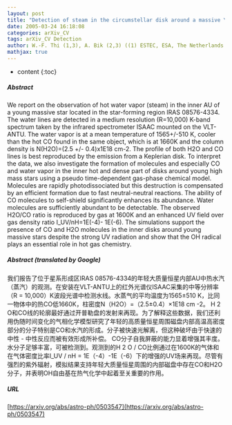 ```yaml
---
layout: post
title: "Detection of steam in the circumstellar disk around a massive Young Stellar Object"
date: 2005-03-24 16:18:08
categories: arXiv_CV
tags: arXiv_CV Detection
author: W.-F. Thi (1,3), A. Bik (2,3) ((1) ESTEC, ESA, The Netherlands (2) ESO, Garching, Germany (3) University of Amsterdam, The Netherlands)
mathjax: true
---
```


* content
{:toc}

##### Abstract
We report on the observation of hot water vapor (steam) in the inner AU of a young massive star located in the star-forming region IRAS 08576-4334. The water lines are detected in a medium resolution (R=10,000) K-band spectrum taken by the infrared spectrometer ISAAC mounted on the VLT-ANTU. The water vapor is at a mean temperature of 1565+/-510 K, cooler than the hot CO found in the same object, which is at 1660K and the column density is N(H2O)=(2.5 +/- 0.4)x1E18 cm-2. The profile of both H2O and CO lines is best reproduced by the emission from a Keplerian disk. To interpret the data, we also investigate the formation of molecules and especially CO and water vapor in the inner hot and dense part of disks around young high mass stars using a pseudo time-dependent gas-phase chemical model. Molecules are rapidly photodissociated but this destruction is compensated by an efficient formation due to fast neutral-neutral reactions. The ability of CO molecules to self-shield significantly enhances its abundance. Water molecules are sufficiently abundant to be detectable. The observed H2O/CO ratio is reproduced by gas at 1600K and an enhanced UV field over gas density ratio I_UV/nH=1E(-4)- 1E(-6). The simulations support the presence of CO and H2O molecules in the inner disks around young massive stars despite the strong UV radiation and show that the OH radical plays an essential role in hot gas chemistry.

##### Abstract (translated by Google)
我们报告了位于星系形成区IRAS 08576-4334的年轻大质量恒星内部AU中热水汽（蒸汽）的观测。在安装在VLT-ANTU上的红外光谱仪ISAAC采集的中等分辨率（R = 10,000）K波段光谱中检测水线。水蒸气的平均温度为1565±510 K，比同一物体中的热CO低1660K，柱密度N（H2O）=（2.5±0.4）×1E18 cm -2。 H 2 O和CO线的轮廓最好通过开普勒盘的发射来再现。为了解释这些数据，我们还利用伪随时间变化的气相化学模型研究了年轻的高质量恒星周围磁盘内部高温高密度部分的分子特别是CO和水汽的形成。分子被快速光解离，但这种破坏由于快速的中性 - 中性反应而被有效形成所补偿。 CO分子自我屏蔽的能力显着增强其丰度。水分子足够丰富，可被检测到。观测到的H 2 O / CO比例通过在1600K的气体和在气体密度比率I_UV / nH = 1E（-4）-1E（-6）下的增强的UV场来再现。尽管有强烈的紫外辐射，模拟结果支持年轻大质量恒星周围的内部磁盘中存在CO和H2O分子，并表明OH自由基在热气化学中起着至关重要的作用。

##### URL
[https://arxiv.org/abs/astro-ph/0503547](https://arxiv.org/abs/astro-ph/0503547)

